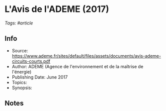 # L'Avis de l'ADEME (2017)

_Tags: #article_

## Info

- Source: https://www.ademe.fr/sites/default/files/assets/documents/avis-ademe-circuits-courts.pdf
- Author: ADEME (Agence de l'environnement et de la maîtrise de l'énergie)
- Publishing Date: June 2017
- Topics: 
- Synopsis: 

## Notes
